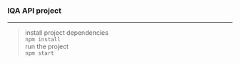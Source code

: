 ### IQA API project
---
> install project dependencies  
    `npm install`  
> run the project  
    `npm start`